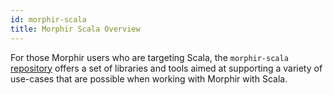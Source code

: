 ```yaml
---
id: morphir-scala
title: Morphir Scala Overview
---
```


For those Morphir users who are targeting Scala, the `morphir-scala`
[repository](https://github.com/finos/morphir-scala) offers a set of libraries
and tools aimed at supporting a variety of use-cases that are possible when
working with Morphir with Scala.
